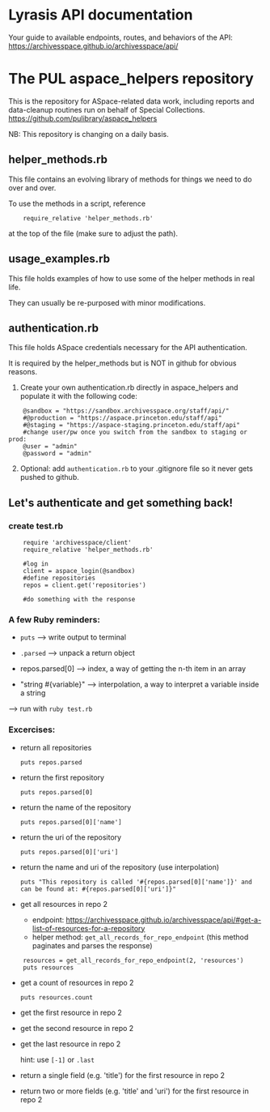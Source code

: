 # Lyrasis API documentation
Your guide to available endpoints, routes, and behaviors of the API: https://archivesspace.github.io/archivesspace/api/

# The PUL aspace_helpers repository
This is the repository for ASpace-related data work, including reports and data-cleanup routines run on behalf of Special Collections.
https://github.com/pulibrary/aspace_helpers

NB: This repository is changing on a daily basis.

## helper_methods.rb
This file contains an evolving library of methods for things we need to do over and over.

To use the methods in a script, reference 
```
    require_relative 'helper_methods.rb'
```
at the top of the file (make sure to adjust the path).

## usage_examples.rb
This file holds examples of how to use some of the helper methods in real life.

They can usually be re-purposed with minor modifications.

## authentication.rb
This file holds ASpace credentials necessary for the API authentication.

It is required by the helper_methods but is NOT in github for obvious reasons.

1. Create your own authentication.rb directly in aspace_helpers and populate it with the following code:

```
    @sandbox = "https://sandbox.archivesspace.org/staff/api/"
    #@production = "https://aspace.princeton.edu/staff/api"
    #@staging = "https://aspace-staging.princeton.edu/staff/api"
    #change user/pw once you switch from the sandbox to staging or prod:
    @user = "admin"
    @password = "admin"
```
2. Optional: add `authentication.rb` to your .gitignore file so it never gets pushed to github.

## Let's authenticate and get something back!
### create test.rb
```
    require 'archivesspace/client'
    require_relative 'helper_methods.rb'

    #log in
    client = aspace_login(@sandbox)
    #define repositories
    repos = client.get('repositories')
    
    #do something with the response
```

### A few Ruby reminders:

- `puts` --> write output to terminal

- `.parsed` --> unpack a return object

- repos.parsed[0] --> index, a way of getting the n-th item in an array

- "string #{variable}" --> interpolation, a way to interpret a variable inside a string

--> run with `ruby test.rb`

### Excercises:

- return all repositories

  `puts repos.parsed`
- return the first repository

    `puts repos.parsed[0]`
- return the name of the repository

    `puts repos.parsed[0]['name']`
- return the uri of the repository

    `puts repos.parsed[0]['uri']`
- return the name and uri of the repository (use interpolation)

    `puts "This repository is called '#{repos.parsed[0]['name']}' and can be found at: #{repos.parsed[0]['uri']}"`

- get all resources in repo 2
    - endpoint: https://archivesspace.github.io/archivesspace/api/#get-a-list-of-resources-for-a-repository
    - helper method: `get_all_records_for_repo_endpoint` (this method paginates and parses the response)

```
    resources = get_all_records_for_repo_endpoint(2, 'resources')
    puts resources
```

- get a count of resources in repo 2

    `puts resources.count`
- get the first resource in repo 2
- get the second resource in repo 2
- get the last resource in repo 2

    hint: use `[-1]` or `.last`
- return a single field (e.g. 'title') for the first resource in repo 2
- return two or more fields (e.g. 'title' and 'uri') for the first resource in repo 2
